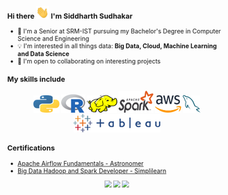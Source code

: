 ### Hi there <img src="https://raw.githubusercontent.com/ABSphreak/ABSphreak/master/gifs/Hi.gif" width="30"> I'm Siddharth Sudhakar

- :green_book: I'm a Senior at SRM-IST pursuing my Bachelor's Degree in Computer Science and Engineering
- :bulb: I'm interested in all things data: **Big Data, Cloud, Machine Learning and Data Science**
- 🤝  I'm open to collaborating on interesting projects


### My skills include

<p align="center">
<a href="https://www.python.org/" target="_blank" rel="noreferrer"><img src="https://github.com/siddharth271101/siddharth271101/blob/main/assets/icons/python.svg" width="60" height="40" alt="Python" /></a>
<img title="R" alt="R" 
src="https://github.com/siddharth271101/siddharth271101/blob/main/assets/icons/r-lang.svg"
 width="55" />
 <img title="Hadoop" alt="Hadoop" 
src="https://github.com/siddharth271101/siddharth271101/blob/main/assets/icons/hadoop.svg"
 width="70" height="40" />
 	<img title="Spark" alt="Spark" 
src="https://github.com/siddharth271101/siddharth271101/blob/main/assets/icons/apache_spark.svg"
 width="80" height="50" />
<img title="AWS" alt="AWS" 
src="https://github.com/siddharth271101/siddharth271101/blob/main/assets/icons/aws.svg"
 width="60" height="40" />
 <img title="MySQL" alt="MySQL" 
src="https://github.com/siddharth271101/siddharth271101/blob/main/assets/icons/mysql.svg"
 width="40" height="40" />
 <img title="Tableau" alt="Tableau" 
src="https://github.com/siddharth271101/siddharth271101/blob/main/assets/icons/tableau.svg"
 width="200" />
 
 </p>
 
### Certifications
- [Apache Airflow Fundamentals - Astronomer](https://www.credly.com/badges/3cc9dfe8-375a-4946-83b1-543e4b312cae/public_url)
- [Big Data Hadoop and Spark Developer - Simplilearn](https://certificates.simplicdn.net/share/1910045.pdf)


<p align="center">
<a target="_blank" 
href="https://www.linkedin.com/in/siddharth-sudhakar/"><img 
src="https://img.shields.io/badge/-LinkedIn-0077B5?style=for-the-badge&logo=Linkedin&logoColor=white"></img></a>
<a target="_blank" 
href="https://medium.com/@siddharthsudhakar"><img 
src="https://img.shields.io/badge/-Medium-12100E?style=for-the-badge&logo=Medium&logoColor=white"></img></a>
<a href="mailto:siddharth271101@gmail.com"><img 
src="https://img.shields.io/badge/Gmail-D14836?style=for-the-badge&logo=gmail&logoColor=white"/></a>

</p>
